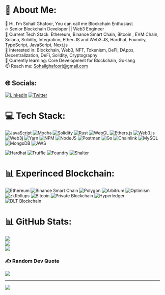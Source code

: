 # 💫 About Me:
👋 Hi, I’m Sohail Ghafoor, You can call me Blockchain Enthusiast<br>🔥 Senior Blockchain Developer || Web3 Engineer <br>🚀 Current Tech Stack: Ethereum, Binance Smart Chain, Bitcoin , EVM Chain, Solana, Solidity, Integration, Ether.JS and Web3.JS, Hardhat, Foundry, TypeScript, JavaScript, Next.js<br>👀 Interested in: Blockchain, Web3, NFT, Tokenism, DeFi, DApps, Decentralization, DeFi, Solidity, Cryptography <br>🌱 Currently learning: Core Development for Blockchain, Go-lang <br>📫 Reach me: Sohailghafoorj@gmail.com

## 🌐 Socials:
[![LinkedIn](https://img.shields.io/badge/LinkedIn-%230077B5.svg?logo=linkedin&logoColor=white)](https://linkedin.com/in/sohailghafoor) [![Twitter](https://img.shields.io/badge/Twitter-%231DA1F2.svg?logo=Twitter&logoColor=white)](https://twitter.com/sohailghafoorj) 

# 💻 Tech Stack:
![JavaScript](https://img.shields.io/badge/javascript-%23323330.svg?style=for-the-badge&logo=javascript&logoColor=%23F7DF1E)  ![Mocha](https://img.shields.io/badge/-mocha-%238D6748?style=for-the-badge&logo=mocha&logoColor=white) ![Solidity](https://img.shields.io/badge/Solidity-%23363636.svg?style=for-the-badge&logo=solidity&logoColor=white) ![Rust](https://img.shields.io/badge/rust-%23000000.svg?style=for-the-badge&logo=rust&logoColor=white)
 ![WebGL](https://img.shields.io/badge/WebGL-990000?logo=webgl&logoColor=white&style=for-the-badge) ![Ethers.js](https://img.shields.io/badge/ethers.js-%2300A6FF.svg?style=for-the-badge&logo=ethereum&logoColor=white)
![Web3.js](https://img.shields.io/badge/web3.js-F16822?style=for-the-badge&logo=web3.js&logoColor=white) ![Web3j](https://img.shields.io/badge/web3j-%23009639.svg?style=for-the-badge&logo=ethereum&logoColor=white)
 ![Yarn](https://img.shields.io/badge/yarn-%232C8EBB.svg?style=for-the-badge&logo=yarn&logoColor=white) ![NPM](https://img.shields.io/badge/NPM-%23CB3837.svg?style=for-the-badge&logo=npm&logoColor=white) ![NodeJS](https://img.shields.io/badge/node.js-6DA55F?style=for-the-badge&logo=node.js&logoColor=white) ![Postman](https://img.shields.io/badge/Postman-FF6C37?style=for-the-badge&logo=postman&logoColor=white)  ![Go](https://img.shields.io/badge/go-%2300ADD8.svg?style=for-the-badge&logo=go&logoColor=white) ![Chainlink](https://img.shields.io/badge/Chainlink-375BD2?style=for-the-badge&logo=Chainlink&logoColor=white) ![MySQL](https://img.shields.io/badge/mysql-%2300f.svg?style=for-the-badge&logo=mysql&logoColor=white) ![MongoDB](https://img.shields.io/badge/MongoDB-%234ea94b.svg?style=for-the-badge&logo=mongodb&logoColor=white)  ![AWS](https://img.shields.io/badge/AWS-%23FF9900.svg?style=for-the-badge&logo=amazon-aws&logoColor=white)

![Hardhat](https://img.shields.io/badge/Hardhat-%23000000.svg?style=for-the-badge&logo=hardhat&logoColor=white)
![Truffle](https://img.shields.io/badge/Truffle-%239247FF.svg?style=for-the-badge&logo=truffle&logoColor=white)
![Foundry](https://img.shields.io/badge/Foundry-%23000000.svg?style=for-the-badge&logo=ethereum&logoColor=white)
![Shalter](https://img.shields.io/badge/Shalter-%234C96FF.svg?style=for-the-badge&logo=ethereum&logoColor=white)

# 📊 Experinced Blockchain:
![Ethereum](https://img.shields.io/badge/Ethereum-%2300A1E4.svg?style=for-the-badge&logo=ethereum&logoColor=white)
![Binance Smart Chain](https://img.shields.io/badge/Binance_Smart_Chain-%232A69AC.svg?style=for-the-badge&logo=binance&logoColor=white)
![Polygon](https://img.shields.io/badge/Polygon-%2300A3FF.svg?style=for-the-badge&logo=polygon&logoColor=white)
![Arbitrum](https://img.shields.io/badge/Arbitrum-%2300A3FF.svg?style=for-the-badge&logo=arbitrum&logoColor=white)
![Optimism](https://img.shields.io/badge/Optimism-%23000000.svg?style=for-the-badge&logo=optimism&logoColor=white)
![zkRollups](https://img.shields.io/badge/zkRollups-%23000000.svg?style=for-the-badge&logo=ethereum&logoColor=white)
![Bitcoin](https://img.shields.io/badge/Bitcoin-%23F7931A.svg?style=for-the-badge&logo=bitcoin&logoColor=white)
![Private Blockchain](https://img.shields.io/badge/Private_Blockchain-%23000000.svg?style=for-the-badge&logo=ethereum&logoColor=white)
![Hyperledger](https://img.shields.io/badge/Hyperledger-%23FF6A00.svg?style=for-the-badge&logo=hyperledger&logoColor=white)
![DLT Blockchain](https://img.shields.io/badge/DLT_Blockchain-%23000000.svg?style=for-the-badge&logo=ethereum&logoColor=white)


# 📊 GitHub Stats:
![](https://github-readme-stats.vercel.app/api?username=sohailghafoor&theme=dark&hide_border=false&include_all_commits=true&count_private=false)<br/>
![](https://github-readme-streak-stats.herokuapp.com/?user=sohailghafoor&theme=dark&hide_border=false)<br/>
![](https://github-readme-stats.vercel.app/api/top-langs/?username=sohailghafoor&theme=dark&hide_border=false&include_all_commits=true&count_private=false&layout=compact)

### ✍️ Random Dev Quote
![](https://quotes-github-readme.vercel.app/api?type=horizontal&theme=radical)

---
[![](https://visitcount.itsvg.in/api?id=sohailghafoor&icon=0&color=1)](https://visitcount.itsvg.in)

<!-- Proudly created with GPRM ( https://gprm.itsvg.in ) -->
